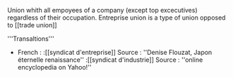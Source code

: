 Union whith all empoyees of a company (except top excecutives) regardless of their occupation.
Entreprise union is a type of union opposed to [[trade union]]

'''Transaltions'''

* French : 
:[[syndicat d'entreprise]] Source : ''Denise Flouzat, Japon éternelle renaissance''
:[[syndicat d'industrie]] Source : ''online encyclopedia on Yahoo!''